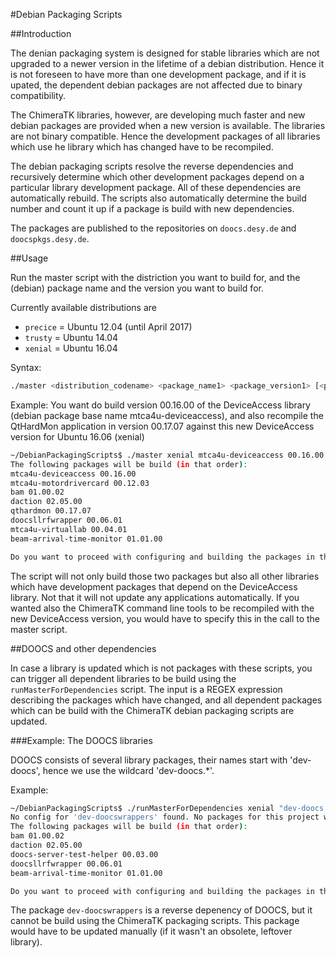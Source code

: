 #Debian Packaging Scripts

##Introduction

The denian packaging system is designed for stable libraries which are not upgraded to a newer version in the lifetime
of a debian distribution. Hence it is not foreseen to have more than one development package, and if it is upated, the dependent debian packages are not affected due to binary compatibility.

The ChimeraTK libraries, however, are developing much faster and new debian packages are provided when a new version is available. The libraries are not binary compatible. Hence the development packages of all libraries which use
he library which has changed have to be recompiled.

The debian packaging scripts resolve the reverse dependencies and recursively determine which other development packages depend on a particular library development package. All of these dependencies are automatically rebuild.
The scripts also automatically determine the build number and count it up if a package is build with new dependencies.

The packages are published to the repositories on `doocs.desy.de` and `doocspkgs.desy.de`.

##Usage

Run the master script with the distriction you want to build for, and the (debian) package name and the version you want to build for.

Currently available distributions are

* `precice` = Ubuntu 12.04 (until April 2017)
* `trusty` = Ubuntu 14.04
* `xenial` = Ubuntu 16.04

Syntax:
```bash
./master <distribution_codename> <package_name1> <package_version1> [<package_name2> <package_version2>] [...]
```
Example:
You want do build version 00.16.00 of the DeviceAccess library (debian package base name mtca4u-deviceaccess),
and also recompile the QtHardMon application in version 00.17.07  against this new DeviceAccess version for
Ubuntu 16.06 (xenial)
```bash
~/DebianPackagingScripts$ ./master xenial mtca4u-deviceaccess 00.16.00 qthardmon 00.17.07
The following packages will be build (in that order):
mtca4u-deviceaccess 00.16.00
mtca4u-motordrivercard 00.12.03
bam 01.00.02
daction 02.05.00
qthardmon 00.17.07
doocsllrfwrapper 00.06.01
mtca4u-virtuallab 00.04.01
beam-arrival-time-monitor 01.01.00

Do you want to proceed with configuring and building the packages in the given versions (y/N)? 
```
The script will not only build those two packages but also all other libraries which have development packages that depend on the DeviceAccess library. Not that it will not update any applications automatically. If you wanted also the ChimeraTK command line tools to be recompiled with the new DeviceAccess version, you would have to specify this in the call to the master script.

##DOOCS and other dependencies

In case a library is updated which is not packages with these scripts, you can trigger all dependent libraries
to be build using the `runMasterForDependencies` script. The input is a REGEX expression describing the packages which have changed, and all dependent packages which can be build with the ChimeraTK debian packaging scripts are updated.

###Example: The DOOCS libraries

DOOCS consists of several library packages, their names start with 'dev-doocs', hence we use the wildcard 'dev-doocs.*'.

Example:
```bash
~/DebianPackagingScripts$ ./runMasterForDependencies xenial "dev-doocs.*"
No config for 'dev-doocswrappers' found. No packages for this project will be build.
The following packages will be build (in that order):
bam 01.00.02
daction 02.05.00
doocs-server-test-helper 00.03.00
doocsllrfwrapper 00.06.01
beam-arrival-time-monitor 01.01.00

Do you want to proceed with configuring and building the packages in the given versions (y/N)?
```
The package `dev-doocswrappers` is a reverse depenency of DOOCS, but it cannot be build using the ChimeraTK packaging scripts. This package would have to be updated manually (if it wasn't an obsolete, leftover library).